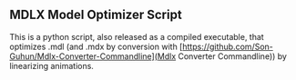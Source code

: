 ## MDLX Model Optimizer Script

This is a python script, also released as a compiled executable, that optimizes .mdl (and .mdx by conversion with [https://github.com/Son-Guhun/Mdlx-Converter-Commandline](Mdlx Converter Commandline)) by linearizing animations.

	
